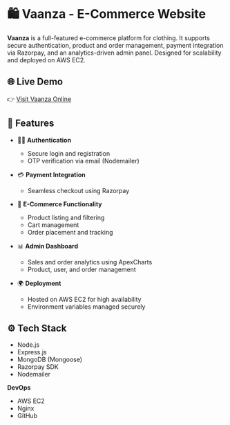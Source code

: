 # 🛍️ Vaanza - E-Commerce Website

**Vaanza** is a full-featured e-commerce platform for clothing. It supports secure authentication, product and order management, payment integration via Razorpay, and an analytics-driven admin panel. Designed for scalability and deployed on AWS EC2.

## 🌐 Live Demo

👉 [Visit Vaanza Online](https://vaanza.shop)

## 📌 Features

- 🧑‍💼 **Authentication**
  - Secure login and registration
  - OTP verification via email (Nodemailer)

- 💳 **Payment Integration**
  - Seamless checkout using Razorpay

- 🛒 **E-Commerce Functionality**
  - Product listing and filtering
  - Cart management
  - Order placement and tracking

- 📊 **Admin Dashboard**
  - Sales and order analytics using ApexCharts
  - Product, user, and order management

- 🌍 **Deployment**
  - Hosted on AWS EC2 for high availability
  - Environment variables managed securely

## ⚙️ Tech Stack

- Node.js
- Express.js
- MongoDB (Mongoose)
- Razorpay SDK
- Nodemailer

**DevOps**
- AWS EC2
- Nginx
- GitHub
